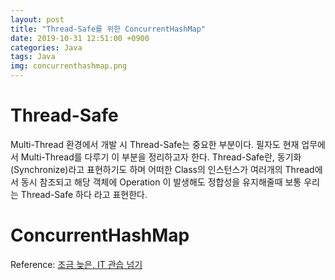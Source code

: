```yaml
---
layout: post
title: "Thread-Safe를 위한 ConcurrentHashMap"
date: 2019-10-31 12:51:00 +0900
categories: Java
tags: Java
img: concurrenthashmap.png 
---
```


# Thread-Safe
 Multi-Thread 환경에서 개발 시 Thread-Safe는 중요한 부분이다. 필자도 현재 업무에서 Multi-Thread를 다루기 이 부분을 정리하고자 한다. 
 Thread-Safe란, 동기화(Synchronize)라고 표현하기도 하며 어떠한 Class의 인스턴스가 여러개의 Thread에서 동시 참조되고 해당 객체에 Operation 이 발생해도 정합성을 유지해줄때 보통 우리는 Thread-Safe 하다 라고 표현한다.

# ConcurrentHashMap

Reference: [조금 늦은, IT 관습 넘기](http://blog.breakingthat.com/2019/04/04/java-collection-map-concurrenthashmap/)